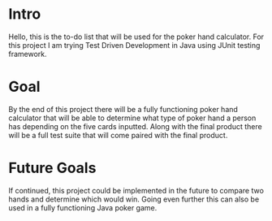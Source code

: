 # Intro 
Hello, this is the to-do list that will be used for the poker hand calculator.
For this project I am trying Test Driven Development in Java using JUnit testing framework.

# Goal
By the end of this project there will be a fully functioning poker hand calculator that will be able 
to determine what type of poker hand a person has depending on the five cards inputted. Along with the final product there will be a full test suite that will come paired with the final product.

# Future Goals
If continued, this project could be implemented in the future to compare two hands and determine which would win.
Going even further this can also be used in a fully functioning Java poker game.